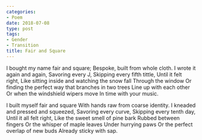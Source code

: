 ```yaml
---
categories:
- Poem
date: 2018-07-08
type: post
tags:
- Gender
- Transition
title: Fair and Square
---
```


<div class="verse">
I bought my name fair and square;
Bespoke, built from whole cloth.
I wrote it again and again,
Savoring every J,
Skipping every fifth tittle,
Until it felt right,
Like sitting inside and watching the snow fall
    Through the window
Or finding the perfect way that branches in two trees
    Line up with each other
Or when the windshield wipers move
    In time with your music.

I built myself fair and square
With hands raw from coarse identity.
I kneaded and pressed and squeezed,
Savoring every curve,
Skipping every tenth day,
Until it all felt right,
Like the sweet smell of pine bark
    Rubbed between fingers
Or the whisper of maple leaves
    Under hurrying paws
Or the perfect overlap of new buds
    Already sticky with sap.
</div>
